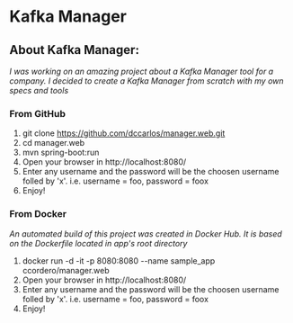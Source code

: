 # Kafka Manager
## About Kafka Manager:

*I was working on an amazing project about a Kafka Manager tool for a company. I decided to create a Kafka Manager from scratch with my own specs and tools*

### From GitHub

1. git clone https://github.com/dccarlos/manager.web.git
2. cd manager.web
3. mvn spring-boot:run
4. Open your browser in http://localhost:8080/
5. Enter any username and the password will be the choosen username folled by 'x'. i.e. username = foo, password = foox
6. Enjoy!

### From Docker

*An automated build of this project was created in Docker Hub. It is based on the Dockerfile located in app's root directory*

1. docker run -d -it -p 8080:8080 --name sample_app ccordero/manager.web
2. Open your browser in http://localhost:8080/
3. Enter any username and the password will be the choosen username folled by 'x'. i.e. username = foo, password = foox
4. Enjoy!